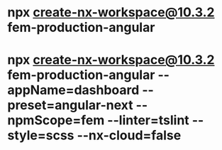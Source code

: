 # npx create-nx-workspace@10.3.2 fem-production-angular

# npx create-nx-workspace@10.3.2 fem-production-angular --appName=dashboard --preset=angular-next --npmScope=fem --linter=tslint --style=scss --nx-cloud=false
